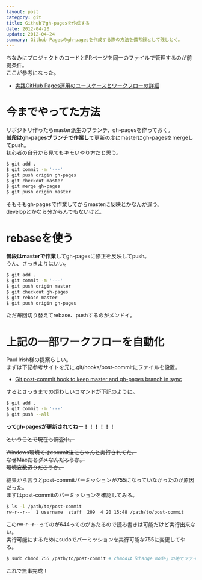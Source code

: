 ```yaml
---
layout: post
category: git
title: Githubでgh-pagesを作成する
date: 2012-04-20
update: 2012-04-24
summary: Github Pagesのgh-pagesを作成する際の方法を備考録として残しとく。
---
```


ちなみにプロジェクトのコードとPRページを同一のファイルで管理するのが前提条件。  
ここが参考になった。

* [実践GitHub Pages運用のユースケースとワークフローの詳細](http://tokkono.cute.coocan.jp/blog/slow/index.php/programming/github-pages-workflow/ '実践GitHub Pages運用のユースケースとワークフローの詳細')

# 今までやってた方法

リポジトリ作ったらmaster派生のブランチ、gh-pagesを作っておく。  
**普段はgh-pagesブランチで作業し**て更新の度にmasterにgh-pagesをmergeしてpush。  
初心者の自分から見てもキモいやり方だと思う。

```bash
$ git add .
$ git commit -m '---'
$ git push origin gh-pages
$ git checkout master
$ git merge gh-pages
$ git push origin master
```

そもそもgh-pagesで作業してからmasterに反映とかなんか違う。  
developとかなら分からんでもないけど。

# rebaseを使う

**普段はmasterで作業**してgh-pagesに修正を反映してpush。  
うん、さっきよりはいい。

```bash
$ git add .
$ git commit -m '---'
$ git push origin master
$ git checkout gh-pages
$ git rebase master
$ git push origin gh-pages
```

ただ毎回切り替えてrebase、pushするのがメンドイ。

# 上記の一部ワークフローを自動化

Paul Irish様の提案らしい。  
まずは下記参考サイトを元に.git/hooks/post-commitにファイルを設置。

* [Git post-commit hook to keep master and gh-pages branch in sync](http://get.inject.io/n/XxsZ6RE7 'Git post-commit hook to keep master and gh-pages branch in sync')

するとさっきまでの煩わしいコマンドが下記のように。

```bash
$ git add .
$ git commit -m '---'
$ git push --all
```

**ってgh-pagesが更新されてねー！！！！！！**

<p><del>ということで現在も調査中。</del></p>

<p><del>Windows環境ではcommit後にちゃんと実行されてた。<br />なぜMacだとダメなんだろうか。<br />環境変数辺りだろうか。</del></p>

結果から言うとpost-commitパーミッションが755になっていなかったのが原因だった。  
まずはpost-commitのパーミッションを確認してみる。

```bash
$ ls -l /path/to/post-commit
rw-r--r--  1 username  staff  209  4 20 15:48 /path/to/post-commit
```

このrw-r--r--ってのが644ってのがあたるので読み書きは可能だけど実行出来ない。  
実行可能にするためにsudoでパーミッションを実行可能な755に変更してやる。

```bash
$ sudo chmod 755 /path/to/post-commit # chmodは「change mode」の略でファイルやディレクトリのアクセス権を変更するコマンド
```

これで無事完成！




